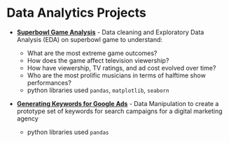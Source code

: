 # Data Analytics Projects

* **[Superbowl Game Analysis](https://github.com/antarakoul/Data-Analytics-Projects/blob/master/Datacamp-Projects/TV%2C%20Halftime%20Shows%2C%20and%20the%20Big%20Game%20Analysis.ipynb)** - Data cleaning and Exploratory Data Analysis (EDA) on superbowl game to understand:
   * What are the most extreme game outcomes?
   * How does the game affect television viewership?
   * How have viewership, TV ratings, and ad cost evolved over time?
   * Who are the most prolific musicians in terms of halftime show performances?
  * python libraries used `pandas`, `matplotlib`, `seaborn`
 
* **[Generating Keywords for Google Ads](https://github.com/antarakoul/Data-Analytics-Projects/blob/master/Datacamp-Projects/Generating%20Keywords%20for%20Google%20Ads.ipynb)** - Data Manipulation to create a prototype set of keywords for search campaigns for a digital marketing agency
   * python libraries used `pandas`







